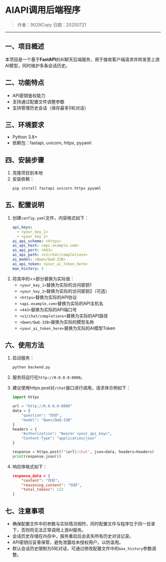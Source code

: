 # AIAPI调用后端程序

> 作者：9029Copy
> 日期：20250721

---

## 一、项目概述
本项目是一个基于**FastAPI**的AI聊天后端服务，用于接收客户端请求并转发至上游AI模型，同时维护多条会话历史。

## 二、功能特点
- API密钥鉴权能力
- 支持通过配置文件调整参数
- 支持管理历史会话（保存最多5轮对话）

## 三、环境要求
- Python 3.8+
- 依赖包：fastapi, uvicorn, httpx, pyyaml

## 四、安装步骤
1. 克隆项目到本地
2. 安装依赖：
    ```bash
    pip install fastapi uvicorn httpx pyyaml
    ```

## 五、配置说明
1. 创建`config.yaml`文件，内容格式如下：
    ```yaml
    api_keys:
      - <your_key_1>
      - <your_key_2>
    ai_api_scheme: <https>
    ai_api_host: <api.example.com>
    ai_api_port: <443>
    ai_api_path: <v1/chat/completions>
    ai_model: <Qwen/QwQ-32B>
    ai_api_token: <your_ai_token_here>
    max_history: 5
    ```
2. 将其中的<>部分替换为实际值：
    - `<your_key_1>`替换为实际的访问密钥1
    - `<your_key_2>`替换为实际的访问密钥2（可选）
    - `<https>`替换为实际的API协议
    - `<api.example.com>`替换为实际的API主机名
    - `<443>`替换为实际的API端口号
    - `<v1/chat/completions>`替换为实际的API路径
    - `<Qwen/QwQ-32B>`替换为实际的模型名称
    - `<your_ai_token_here>`替换为实际的AI模型Token

## 六、使用方法
1. 启动服务：
    ```bash
    python backend.py
    ```
2. 服务将运行在`http://0.0.0.0:8000`。

3. 建议使用httpx.post对`/chat`接口进行调用，请求体示例如下：
    ```python
    import httpx

    url = "http://0.0.0.0:8000"
    data = {
        "question": "你好",
        "model": "Qwen/QwQ-32B"
    }
    headers = {
        "Authorization": "Bearer <your_api_key>",
        "Content-Type": "application/json"
    }

    response = httpx.post(f"{url}/chat", json=data, headers=headers)
    print(response.json())
    ```
4. 响应体格式如下：
    ```json
    response_data = {
        "content": "你好",
        "reasoning_content": "你好",
        "total_tokens": 123
    }
    ```

## 七、注意事项
- 确保配置文件中的参数与实际情况相符，同时配置文件与程序位于同一目录下，否则将无法正常调用上游AI服务。
- 会话历史存储在内存中，服务重启后会丢失所有历史对话记录。
- API密钥应妥善保管，避免泄露给未授权用户，以防滥用。
- 默认会话历史限制为5轮对话，可通过修改配置文件中的`max_history`参数调整。